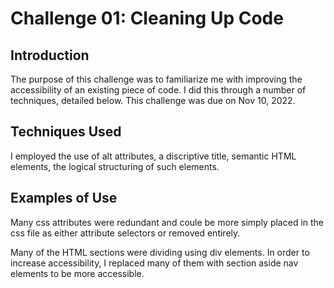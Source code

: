 # Challenge 01: Cleaning Up Code

## Introduction

The purpose of this challenge was to familiarize me with improving the accessibility of an existing piece of code. I did this through a number of techniques, detailed below. This challenge was due on Nov 10, 2022.

## Techniques Used

I employed the use of alt attributes, a discriptive title, semantic HTML elements, the logical structuring of such elements.

## Examples of Use

Many css attributes were redundant and coule be more simply placed in the css file as either attribute selectors or removed entirely.

Many of the HTML sections were dividing using div elements. In order to increase accessibility, I replaced many of them with section aside nav elements to be more accessible.